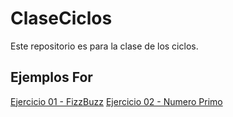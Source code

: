 # ClaseCiclos
Este repositorio es para la clase de los ciclos.

## Ejemplos For

[Ejercicio 01 - FizzBuzz](Ejemplo01.py)
[Ejercicio 02 - Numero Primo](Ejemplo02.py)